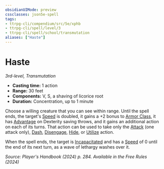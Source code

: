 ```yaml
---
obsidianUIMode: preview
cssclasses: json5e-spell
tags:
- ttrpg-cli/compendium/src/5e/xphb
- ttrpg-cli/spell/level/3
- ttrpg-cli/spell/school/transmutation
aliases: ["Haste"]
---
```

# Haste
*3rd-level, Transmutation*  

- **Casting time:** 1 action
- **Range:** 30 feet
- **Components:** V, S, a shaving of licorice root
- **Duration:** Concentration, up to 1 minute

Choose a willing creature that you can see within range. Until the spell ends, the target's [Speed](speed-xphb.md) is doubled, it gains a +2 bonus to [Armor Class](armor-class-xphb.md), it has [Advantage](advantage-xphb.md) on Dexterity saving throws, and it gains an additional action on each of its turns. That action can be used to take only the [Attack](actions.md#Attack) (one attack only), [Dash](actions.md#Dash), [Disengage](actions.md#Disengage), [Hide](actions.md#Hide), or [Utilize](actions.md#Utilize) action.

When the spell ends, the target is [Incapacitated](conditions.md#Incapacitated) and has a [Speed](speed-xphb.md) of 0 until the end of its next turn, as a wave of lethargy washes over it.

*Source: Player's Handbook (2024) p. 284. Available in the Free Rules (2024)*